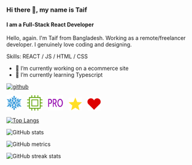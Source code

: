 ### Hi there 👋, my name is Taif
#### I am a Full-Stack React Developer
Hello, again.  I'm Taif from Bangladesh. Working as a remote/freelancer developer. I genuinely love coding and designing. 

Skills: REACT / JS / HTML / CSS

- 🔭 I’m currently working on a ecommerce site 
- 🌱 I’m currently learning Typescript 


[<img src='https://cdn.jsdelivr.net/npm/simple-icons@3.0.1/icons/github.svg' alt='github' height='40'>](https://github.com/TtaifRS)  

<a href='https://archiveprogram.github.com/'><img src='https://raw.githubusercontent.com/acervenky/animated-github-badges/master/assets/acbadge.gif' width='40' height='40'></a> <a href='https://docs.github.com/en/developers'><img src='https://raw.githubusercontent.com/acervenky/animated-github-badges/master/assets/devbadge.gif' width='40' height='40'></a> <a href='https://github.com/pricing'><img src='https://raw.githubusercontent.com/acervenky/animated-github-badges/master/assets/pro.gif' width='40' height='40'></a> <a href='https://stars.github.com/'><img src='https://raw.githubusercontent.com/acervenky/animated-github-badges/master/assets/starbadge.gif' width='35' height='35'></a> <a href='https://docs.github.com/en/github/supporting-the-open-source-community-with-github-sponsors'><img src='https://raw.githubusercontent.com/acervenky/animated-github-badges/master/assets/sponsorbadge.gif' width='35' height='35'></a> 

[![Top Langs](https://github-readme-stats.vercel.app/api/top-langs/?username=TtaifRS)](https://github.com/anuraghazra/github-readme-stats)

![GitHub stats](https://github-readme-stats.vercel.app/api?username=TtaifRS&show_icons=true)  

![GitHub metrics](https://metrics.lecoq.io/TtaifRS)  

![GitHub streak stats](https://github-readme-streak-stats.herokuapp.com/?user=TtaifRS)  


